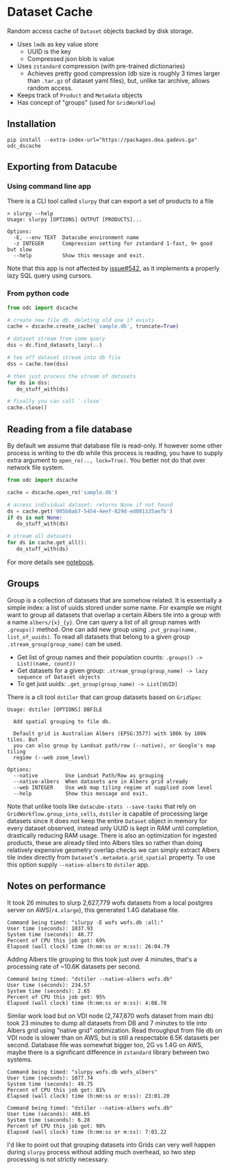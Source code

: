 # Dataset Cache

Random access cache of `Dataset` objects backed by disk storage.

- Uses `lmdb` as key value store
  - UUID is the key
  - Compressed json blob is value
- Uses `zstandard` compression (with pre-trained dictionaries)
  - Achieves pretty good compression (db size is roughly 3 times larger than `.tar.gz` of dataset yaml files), but, unlike tar archive, allows random access.
- Keeps track of `Product` and `Metadata` objects
- Has concept of "groups" (used for `GridWorkFlow`)


## Installation

```
pip install --extra-index-url="https://packages.dea.gadevs.ga" odc_dscache
```

## Exporting from Datacube

### Using command line app

There is a CLI tool called `slurpy` that can export a set of products to a file

```
> slurpy --help
Usage: slurpy [OPTIONS] OUTPUT [PRODUCTS]...

Options:
  -E, --env TEXT  Datacube environment name
  -z INTEGER      Compression setting for zstandard 1-fast, 9+ good but slow
  --help          Show this message and exit.
```

Note that this app is not affected by [issue#542](https://github.com/opendatacube/datacube-core/issues/542), as it implements a properly lazy SQL query using cursors.


### From python code

```python
from odc import dscache

# create new file db, deleting old one if exists
cache = dscache.create_cache('sample.db', truncate=True)

# dataset stream from some query
dss = dc.find_datasets_lazy(..)

# tee off dataset stream into db file
dss = cache.tee(dss)

# then just process the stream of datasets
for ds in dss:
   do_stuff_with(ds)

# finally you can call `.close`
cache.close()
```

## Reading from a file database

By default we assume that database file is read-only. If however some other process is writing to the db while this process is reading, you have to supply extra argument to `open_ro(.., lock=True)`. You better not do that over network file system.

```python
from odc import dscache

cache = dscache.open_ro('sample.db')

# access individual dataset: returns None if not found
ds = cache.get('005b0ab7-5454-4eef-829d-ed081135aefb')
if ds is not None:
   do_stuff_with(ds)

# stream all datasets
for ds in cache.get_all():
   do_stuff_with(ds)
```

For more details see [notebook](../notebooks/dscache-example.ipynb).

## Groups

Group is a collection of datasets that are somehow related. It is essentially a simple index: a list of uuids stored under some name. For example we might want to group all datasets that overlap a certain Albers tile into a group with a name `albers/{x}_{y}`. One can query a list of all group names with `.groups()` method. One can add new group using `.put_group(name, list_of_uuids)`. To read all datasets that belong to a given group `.stream_group(group_name)` can be used.

- Get list of group names and their population counts: `.groups() -> List((name, count))`
- Get datasets for a given group: `.stream_group(group_name) -> lazy sequence of Dataset objects`
- To get just uuids: `.get_group(group_name) -> List[UUID]`

There is a cli tool `dstiler` that can group datasets based on `GridSpec`

```
Usage: dstiler [OPTIONS] DBFILE

  Add spatial grouping to file db.

  Default grid is Australian Albers (EPSG:3577) with 100k by 100k tiles. But
  you can also group by Landsat path/row (--native), or Google's map tiling
  regime (--web zoom_level)

Options:
  --native         Use Landsat Path/Row as grouping
  --native-albers  When datasets are in Albers grid already
  --web INTEGER    Use web map tiling regime at supplied zoom level
  --help           Show this message and exit.
```

Note that unlike tools like `datacube-stats --save-tasks` that rely on `GridWorkflow.group_into_cells`, `dstiler` is capable of processing large datasets since it does not keep the entire `Dataset` object in memory for every dataset observed, instead only UUID is kept in RAM until completion, drastically reducing RAM usage. There is also an optimization for ingested products, these are already tiled into Albers tiles so rather than doing relatively expensive geometry overlap checks we can simply extract Albers tile index directly from `Dataset`'s  `.metadata.grid_spatial` property. To use this option supply `--native-albers` to `dstiler` app.


## Notes on performance

It took 26 minutes to slurp 2,627,779 wofs datasets from a local postgres server on AWS(`r4.xlarge`), this generated 1.4G database file.

```
Command being timed: "slurpy -E wofs wofs.db :all:"
User time (seconds): 1037.93
System time (seconds): 48.77
Percent of CPU this job got: 69%
Elapsed (wall clock) time (h:mm:ss or m:ss): 26:04.79
```

Adding Albers tile grouping to this took just over 4 minutes, that's a processing rate of ~10.6K datasets per second.

```
Command being timed: "dstiler --native-albers wofs.db"
User time (seconds): 234.57
System time (seconds): 2.65
Percent of CPU this job got: 95%
Elapsed (wall clock) time (h:mm:ss or m:ss): 4:08.70
```

Similar work load but on VDI node (2,747,870 wofs dataset from main db) took 23 minutes to dump all datasets from DB and 7 minutes to tile into Albers grid using "native grid" optimization. Read throughput from file db on VDI node is slower than on AWS, but is still a respectable 6.5K datasets per second. Database file was somewhat bigger too, 2G vs 1.4G on AWS, maybe there is a significant difference in `zstandard` library between two systems. 

```
Command being timed: "slurpy wofs.db wofs_albers"
User time (seconds): 1077.74
System time (seconds): 49.75
Percent of CPU this job got: 81%
Elapsed (wall clock) time (h:mm:ss or m:ss): 23:01.20
```

```
Command being timed: "dstiler --native-albers wofs.db"
User time (seconds): 408.65
System time (seconds): 6.28
Percent of CPU this job got: 98%
Elapsed (wall clock) time (h:mm:ss or m:ss): 7:03.22
```

I'd like to point out that grouping datasets into Grids can very well happen during `slurpy` process without adding much overhead, so two step processing is not strictly necessary.
